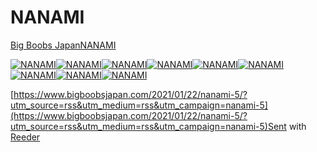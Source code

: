 # NANAMI

[Big Boobs JapanNANAMI](https://www.bigboobsjapan.com/2021/01/22/nanami-5/?utm_source=rss&utm_medium=rss&utm_campaign=nanami-5)

[](https://www.addtoany.com/add_to/twitter?linkurl=https%3A%2F%2Fwww.bigboobsjapan.com%2F2021%2F01%2F22%2Fnanami-5%2F&linkname=NANAMI)[](https://www.addtoany.com/add_to/tumblr?linkurl=https%3A%2F%2Fwww.bigboobsjapan.com%2F2021%2F01%2F22%2Fnanami-5%2F&linkname=NANAMI)[](https://www.addtoany.com/add_to/facebook?linkurl=https%3A%2F%2Fwww.bigboobsjapan.com%2F2021%2F01%2F22%2Fnanami-5%2F&linkname=NANAMI)[](https://www.addtoany.com/add_to/hatena?linkurl=https%3A%2F%2Fwww.bigboobsjapan.com%2F2021%2F01%2F22%2Fnanami-5%2F&linkname=NANAMI)[](https://www.addtoany.com/add_to/pinterest?linkurl=https%3A%2F%2Fwww.bigboobsjapan.com%2F2021%2F01%2F22%2Fnanami-5%2F&linkname=NANAMI)[](https://www.addtoany.com/add_to/sina_weibo?linkurl=https%3A%2F%2Fwww.bigboobsjapan.com%2F2021%2F01%2F22%2Fnanami-5%2F&linkname=NANAMI)[](https://www.addtoany.com/add_to/blogger?linkurl=https%3A%2F%2Fwww.bigboobsjapan.com%2F2021%2F01%2F22%2Fnanami-5%2F&linkname=NANAMI)[](https://www.addtoany.com/add_to/line?linkurl=https%3A%2F%2Fwww.bigboobsjapan.com%2F2021%2F01%2F22%2Fnanami-5%2F&linkname=NANAMI)[](https://www.addtoany.com/share#url=https%3A%2F%2Fwww.bigboobsjapan.com%2F2021%2F01%2F22%2Fnanami-5%2F&title=NANAMI)

[![NANAMI](https://www.bigboobsjapan.com/wp-content/uploads/2021/01/fBBJ-001-12.jpg)](https://www.bigboobsjapan.com/2021/01/22/nanami-5/fbbj-001-33/)[![NANAMI](https://www.bigboobsjapan.com/wp-content/uploads/2021/01/fBBJ-002-11.jpg)](https://www.bigboobsjapan.com/2021/01/22/nanami-5/fbbj-002-30/)[![NANAMI](https://www.bigboobsjapan.com/wp-content/uploads/2021/01/fBBJ-003-10.jpg)](https://www.bigboobsjapan.com/2021/01/22/nanami-5/fbbj-003-28/)[![NANAMI](https://www.bigboobsjapan.com/wp-content/uploads/2021/01/fBBJ-004-11.jpg)](https://www.bigboobsjapan.com/2021/01/22/nanami-5/fbbj-004-30/)[![NANAMI](https://www.bigboobsjapan.com/wp-content/uploads/2021/01/fBBJ-005-11.jpg)](https://www.bigboobsjapan.com/2021/01/22/nanami-5/fbbj-005-29/)[![NANAMI](https://www.bigboobsjapan.com/wp-content/uploads/2021/01/fBBJ-006-7.jpg)](https://www.bigboobsjapan.com/2021/01/22/nanami-5/fbbj-006-24/)[![NANAMI](https://www.bigboobsjapan.com/wp-content/uploads/2021/01/fBBJ-007-6.jpg)](https://www.bigboobsjapan.com/2021/01/22/nanami-5/fbbj-007-21/)[![NANAMI](https://www.bigboobsjapan.com/wp-content/uploads/2021/01/fBBJ-008-5.jpg)](https://www.bigboobsjapan.com/2021/01/22/nanami-5/fbbj-008-20/)[![NANAMI](https://www.bigboobsjapan.com/wp-content/uploads/2021/01/fBBJ-009-5.jpg)](https://www.bigboobsjapan.com/2021/01/22/nanami-5/fbbj-009-17/)

[https://www.bigboobsjapan.com/2021/01/22/nanami-5/?utm_source=rss&utm_medium=rss&utm_campaign=nanami-5](https://www.bigboobsjapan.com/2021/01/22/nanami-5/?utm_source=rss&utm_medium=rss&utm_campaign=nanami-5)Sent with [Reeder](http://reederapp.com)
